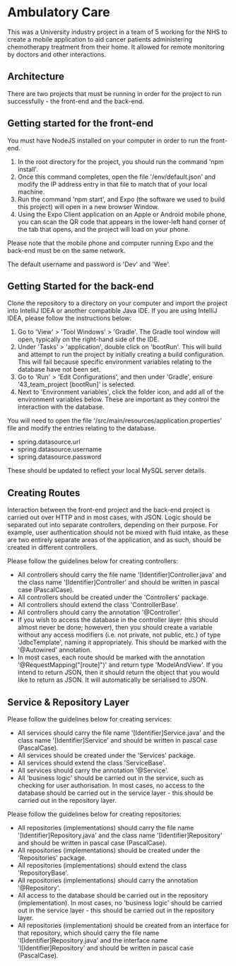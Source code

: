 # Ambulatory Care

This was a University industry project in a team of 5 working for the NHS to create a mobile application to aid cancer patients administering chemotherapy treatment from their home. It allowed for remote monitoring by doctors and other interactions.

## Architecture

There are two projects that must be running in order for the project to run successfully - the front-end and the back-end.

## Getting started for the front-end

You must have NodeJS installed on your computer in order to run the front-end.

1. In the root directory for the project, you should run the command 'npm install'.
2. Once this command completes, open the file '/env/default.json' and modify the IP address entry in that file to match that of your local machine.
3. Run the command 'npm start', and Expo (the software we used to build this project) will open in a new browser Window.
4. Using the Expo Client application on an Apple or Android mobile phone, you can scan the QR code that appears in the lower-left hand corner of the tab that opens, and the project will load on your phone.

Please note that the mobile phone and computer running Expo and the back-end must be on the same network.

The default username and password is 'Dev' and 'Wee'.

## Getting Started for the back-end

Clone the repository to a directory on your computer and import the project into IntelliJ IDEA or another compatible Java IDE. If you are using IntelliJ IDEA, please follow the instructions below:

1. Go to 'View' > 'Tool Windows' > 'Gradle'. The Gradle tool window will open, typically on the right-hand side of the IDE.
2. Under 'Tasks' > 'application', double click on 'bootRun'. This will build and attempt to run the project by initially creating a build configuration. This will fail because specific environment variables relating to the database have not been set.
3. Go to 'Run' > 'Edit Configurations', and then under 'Gradle', ensure '43_team_project [bootRun]' is selected.
4. Next to 'Environment variables', click the folder icon, and add all of the environment variables below. These are important as they control the interaction with the database.

You will need to open the file '/src/main/resources/application.properties' file and modify the entries relating to the database.

- spring.datasource.url
- spring.datasource.username
- spring.datasource.password

These should be updated to reflect your local MySQL server details.

## Creating Routes

Interaction between the front-end project and the back-end project is carried out over HTTP and in most cases, with JSON. Logic should be separated out into separate controllers, depending on their purpose. For example, user authentication should not be mixed with fluid intake, as these are two entirely separate areas of the application, and as such, should be created in different controllers.

Please follow the guidelines below for creating controllers:

- All controllers should carry the file name '[Identifier]Controller.java' and the class name '[Identifier]Controller' and should be written in pascal case (PascalCase).
- All controllers should be created under the 'Controllers' package.
- All controllers should extend the class 'ControllerBase'.
- All controllers should carry the annotation '@Controller'.
- If you wish to access the database in the controller layer (this should almost never be done; however), then you should create a variable without any access modifiers (i.e. not private, not public, etc.) of type 'JdbcTemplate', naming it appropriately. This should be marked with the '@Autowired' annotation.
- In most cases, each route should be marked with the annotation '@RequestMapping("[route]")' and return type 'ModelAndView'. If you intend to return JSON, then it should return the object that you would like to return as JSON. It will automatically be serialised to JSON.

## Service & Repository Layer

Please follow the guidelines below for creating services:

- All services should carry the file name '[Identifier]Service.java' and the class name '[Identifier]Service' and should be written in pascal case (PascalCase).
- All services should be created under the 'Services' package.
- All services should extend the class 'ServiceBase'.
- All services should carry the annotation '@Service'.
- All 'business logic' should be carried out in the service, such as checking for user authorisation. In most cases, no access to the database should be carried out in the service layer - this should be carried out in the repository layer.

Please follow the guidelines below for creating repositories:

- All repositories (implementations) should carry the file name '[Identifier]Repository.java' and the class name '[Identifier]Repository' and should be written in pascal case (PascalCase).
- All repositories (implementations) should be created under the 'Repositories' package.
- All repositories (implementations) should extend the class 'RepositoryBase'.
- All repositories (implementations) should carry the annotation '@Repository'.
- All access to the database should be carried out in the repository (implementation). In most cases, no 'business logic' should be carried out in the service layer - this should be carried out in the repository layer.
- All repositories (implementation) should be created from an interface for that repository, which should carry the file name 'I[Identifier]Repository.java' and the interface name 'I[Identifier]Repository' and should be written in pascal case (PascalCase).
